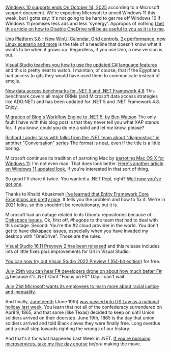 [Windows 10 supports ends On October 14, 2025](https://www.thurrott.com/windows/windows-10/251736/windows-10-support-ends-on-october-14-2025) according to a Microsoft support document. We're expecting Microsoft to unveil Windows 11 this week, but I gotta say: It's not going to be hard to get me off Windows 10 if Windows 11 promises less ads and less 'synergy'. Appropos of nothing [I bet this article on how to Disable OneDrive will be as useful to you as it is to me](https://www.howtogeek.com/225973/how-to-disable-onedrive-and-remove-it-from-file-explorer-on-windows-10/).

[Uno Platform 3.8 - New WinUI Calendar, Grid controls, 2x performance, new Linux scenario and more](https://platform.uno/blog/uno-platform-3-8-new-winui-calendar-grid-controls-2x-performance-new-linux-scenario-and-more/) is the tale of a headline that doesn't know what it wants to be when it grows up. Regardless, if you use Uno, a new version is out.

[Visual Studio teaches you how to use the updated C# language features](https://twitter.com/DennisCode/status/1403902572545462273) and this is pretty neat to watch.  I maintain, of course, that if the Egyptians had access to gifs they would have used them to communicate instead of emojis.

[New data access benchmarks for .NET 5 and .NET Framework 4.8](https://github.com/FransBouma/RawDataAccessBencher/blob/master/Results/20210615_netfx.txt) This benchmark covers all major ORMs (and Microsoft data access strategies like ADO.NET) and has been updated for .NET 5 and .NET Framework 4.8. Enjoy.

[Migration of Bing's Workflow Engine to .NET 5, by Ben Watson](https://devblogs.microsoft.com/dotnet/migration-of-bings-workflow-engine-to-net-5/) The only fault I have with this blog post is that they never tell you what XAP stands for.  If you know, could you do me a solid and let *me* know, please?

[Richard Lander talks  with folks from the .NET team about "diagnostics" in another "Conversation" series](https://devblogs.microsoft.com/dotnet/conversation-about-diagnostics/) The format is neat, even if the title is a little boring.  

Microsoft continues its tradition of parroting Mac by [parroting Mac OS X for Windows 11](https://twitter.com/daveaglick/status/1404842302506422275?s=20). I'm not even mad. That does look better. [Here's another article on Windows 11 updated look](https://petri.com/walking-through-windows-11), if you're interested in that sort of thing.

So good I'll share it twice. You wanted a .NET Repl, right? [Well now you've got one](https://www.hanselman.com/blog/dotnet-repl).

Thanks to Khalid Abuakmeh [I've learned that Entity Framework Core Exceptions are pretty nice](https://twitter.com/buhakmeh/status/1405165761962840064?s=20). It tells you the problem and how to fix it.  We're in 2021 folks, so this shouldn't be revolutionary, but it is.

Microsoft had an outage related to its Ubuntu repositories because of... [Diskspace issues](https://twitter.com/nixcraft/status/1405483187975819264). Ok, first off, #hugops to the team that had to deal with this outage. Second: You're the #2 cloud provider in the world.  You don't get to have diskspace issues, especially when you have invaded my desktop with "OneDrive". Those are the rules.

[Visual Studio 16.11 Prevoew 2 has been released](https://devblogs.microsoft.com/visualstudio/visual-studio-2019-16-11-preview-2/) and this release includes lots of little fixes plus improvements for Git in Visual Studio.

[You can now try out Visual Studio 2022 Preview 1 (64-bit edition)](https://twitter.com/VisualStudio/status/1405608731124056066) for free.

[July 29th you can hear F# developers drone on about how much better F# is](https://twitter.com/dotnetfdn/status/1405883247641378818) because it's .NET Conf "Focus on F#" Day. I can't wait.

[July 21st Microsoft wants its employees to learn more about racial justice and inequality](https://twitter.com/Microsoft/status/1406280628958642180?s=20).

And finally, [Juneteenth](https://en.wikipedia.org/wiki/Juneteenth) (June 19th) [was passed into US Law as a national holiday last week](https://abcnews.go.com/Politics/juneteenth-national-holiday-now/story?id=78361064). You learn that not all of the confederacy surrendered on April 9, 1865, and that some (like Texas) decided to keep on until Union soldiers arrived on their doorstep.  June 19th, 1865 is the day that union soldiers arrived and told Black slaves they were finally free. Long overdue and a small step towards righting the wrongs of our history.

And that's it for what happened Last Week in .NET.  [If you're pursuing microservices, take my five day course](https://movetomicro.services) _before_ making the move.

